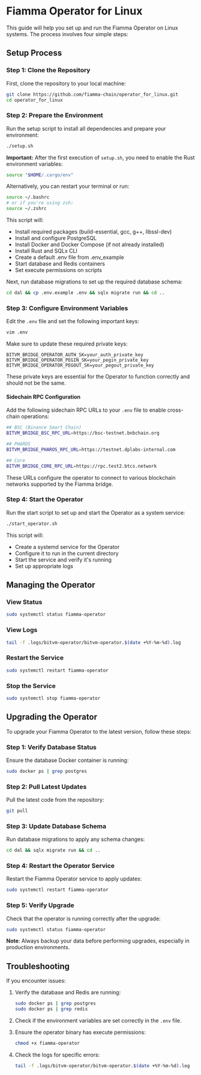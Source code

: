 # Fiamma Operator for Linux

This guide will help you set up and run the Fiamma Operator on Linux systems. The process involves four simple steps:

## Setup Process

### Step 1: Clone the Repository

First, clone the repository to your local machine:

```bash
git clone https://github.com/fiamma-chain/operator_for_linux.git
cd operator_for_linux
```

### Step 2: Prepare the Environment

Run the setup script to install all dependencies and prepare your environment:

```bash
./setup.sh
```

**Important:** After the first execution of `setup.sh`, you need to enable the Rust environment variables:

```bash
source "$HOME/.cargo/env"
```

Alternatively, you can restart your terminal or run:

```bash
source ~/.bashrc
# or if you're using zsh:
source ~/.zshrc
```

This script will:
- Install required packages (build-essential, gcc, g++, libssl-dev)
- Install and configure PostgreSQL
- Install Docker and Docker Compose (if not already installed)
- Install Rust and SQLx CLI
- Create a default .env file from .env_example
- Start database and Redis containers
- Set execute permissions on scripts

Next, run database migrations to set up the required database schema:

```bash
cd dal && cp .env.example .env && sqlx migrate run && cd ..
```

### Step 3: Configure Environment Variables

Edit the `.env` file and set the following important keys:

```bash
vim .env
```

Make sure to update these required private keys:
```
BITVM_BRIDGE_OPERATOR_AUTH_SK=your_auth_private_key
BITVM_BRIDGE_OPERATOR_PEGIN_SK=your_pegin_private_key
BITVM_BRIDGE_OPERATOR_PEGOUT_SK=your_pegout_private_key
```

These private keys are essential for the Operator to function correctly and should not be the same.

#### Sidechain RPC Configuration

Add the following sidechain RPC URLs to your `.env` file to enable cross-chain operations:

```bash
## BSC (Binance Smart Chain)
BITVM_BRIDGE_BSC_RPC_URL=https://bsc-testnet.bnbchain.org

## PHAROS
BITVM_BRIDGE_PHAROS_RPC_URL=https://testnet.dplabs-internal.com

## Core
BITVM_BRIDGE_CORE_RPC_URL=https://rpc.test2.btcs.network
```

These URLs configure the operator to connect to various blockchain networks supported by the Fiamma bridge.

### Step 4: Start the Operator

Run the start script to set up and start the Operator as a system service:

```bash
./start_operator.sh
```

This script will:
- Create a systemd service for the Operator
- Configure it to run in the current directory
- Start the service and verify it's running
- Set up appropriate logs

## Managing the Operator

### View Status
```bash
sudo systemctl status fiamma-operator
```

### View Logs
```bash
tail -f .logs/bitvm-operator/bitvm-operator.$(date +%Y-%m-%d).log
```

### Restart the Service
```bash
sudo systemctl restart fiamma-operator
```

### Stop the Service
```bash
sudo systemctl stop fiamma-operator
```

## Upgrading the Operator

To upgrade your Fiamma Operator to the latest version, follow these steps:

### Step 1: Verify Database Status
Ensure the database Docker container is running:
```bash
sudo docker ps | grep postgres
```

### Step 2: Pull Latest Updates
Pull the latest code from the repository:
```bash
git pull
```

### Step 3: Update Database Schema
Run database migrations to apply any schema changes:
```bash
cd dal && sqlx migrate run && cd ..
```

### Step 4: Restart the Operator Service
Restart the Fiamma Operator service to apply updates:
```bash
sudo systemctl restart fiamma-operator
```

### Step 5: Verify Upgrade
Check that the operator is running correctly after the upgrade:
```bash
sudo systemctl status fiamma-operator
```

**Note**: Always backup your data before performing upgrades, especially in production environments.

## Troubleshooting

If you encounter issues:

1. Verify the database and Redis are running:
   ```bash
   sudo docker ps | grep postgres
   sudo docker ps | grep redis
   ```

2. Check if the environment variables are set correctly in the `.env` file.

3. Ensure the operator binary has execute permissions:
   ```bash
   chmod +x fiamma-operator
   ```

4. Check the logs for specific errors:
   ```bash
   tail -f .logs/bitvm-operator/bitvm-operator.$(date +%Y-%m-%d).log
   ```
